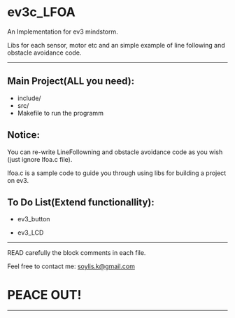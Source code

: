 # ev3c_LFOA

An Implementation for ev3 mindstorm.

Libs for each sensor, motor etc and an simple example of line following and obstacle avoidance code.

---------------------------------------------------------------------------------------------
Main Project(ALL you need):
---------------------------
 * include/
 * src/
 * Makefile
 to run the programm

Notice:
-------
You can re-write LineFollowning and obstacle avoidance code as you wish (just ignore lfoa.c file).

lfoa.c is a sample code to guide you through using libs for building a project on ev3.

To Do List(Extend functionallity):
-----------
 * ev3_button

 * ev3_LCD

______________________________________________
READ carefully the block comments in each file.

Feel free to contact me: soylis.k@gmail.com

# PEACE OUT!
---------------------------------------------------------------------------------------------
